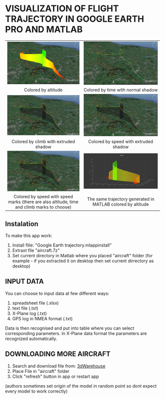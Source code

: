 # VISUALIZATION OF FLIGHT TRAJECTORY IN GOOGLE EARTH PRO AND MATLAB

|                                       |                                       |
| :-----------------------------------: | :-----------------------------------: |
|![](images/colored_by_altitude.PNG)    |![](images/colored_by_time.PNG)        |
|Colored by altitude                    | Colored by time with normal shadow    |
|![](images/colored_by_climb.PNG)       |![](images/colored_by_speed.PNG)       |
|Colored by climb with extruded shadow  |Colored by speed with extruded shadow  |
|![](images/speed_marks.PNG)            |![](images/trajec.PNG)                 |
|Colored by speed with speed marks (there are also altitude, time and climb marks to choose)|The same trajectory generated in MATLAB colored by altitude|

## Instalation
To make this app work:
1. Install flile: "Google Earth trajectory.mlappinstall"
2. Extraxt file "aircraft.7z"
3. Set current directory in Matlab where you placed "aircraft" folder (for example - if you extracted it on desktop then set current dirrectory as desktop)


## INPUT DATA

You can choose to input data at few different ways:
1. spreadsheet file (.xlsx)
2. text file (.txt)
3. X-Plane log (.txt)
4. GPS log in NMEA format (.txt)

Data is then recognised and put into table where you can select corresponding parameters.
In X-Plane data format the parameters are recognized automatically.


## DOWNLOADING MORE AIRCRAFT
1. Search and download file from: [3dWarehouse](https://3dwarehouse.sketchup.com/)
2. Place File in "aircraft" folder
3. Click "refresh" button in app or restart app

(authors sometimes set origin of the model in random point so dont expect every model to work correctly)
